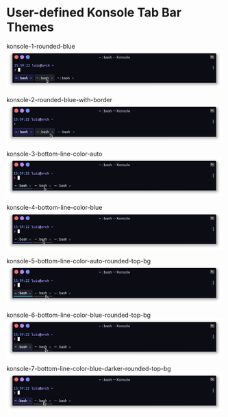 # User-defined Konsole Tab Bar Themes
konsole-1-rounded-blue
![Preview 1](preview/1.png?raw=true "Preview 1")

konsole-2-rounded-blue-with-border
![Preview 2](preview/2.png?raw=true "Preview 2")

konsole-3-bottom-line-color-auto
![Preview 3](preview/3.png?raw=true "Preview 3")

konsole-4-bottom-line-color-blue
![Preview 4](preview/4.png?raw=true "Preview 4")

konsole-5-bottom-line-color-auto-rounded-top-bg
![Preview 5](preview/5.png?raw=true "Preview 5")

konsole-6-bottom-line-color-blue-rounded-top-bg
![Preview 6](preview/6.png?raw=true "Preview 6")

konsole-7-bottom-line-color-blue-darker-rounded-top-bg
![Preview 7](preview/7.png?raw=true "Preview 7")
